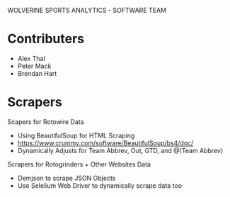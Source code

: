 WOLVERINE SPORTS ANALYTICS - SOFTWARE TEAM

# Contributers
- Alex Thal
- Peter Mack
- Brendan Hart

# Scrapers
Scapers for Rotowire Data 
- Using BeautifulSoup for HTML Scraping
- https://www.crummy.com/software/BeautifulSoup/bs4/doc/
- Dynamically Adjusts for Team Abbrev, Out, GTD, and @(Team Abbrev)

Scrapers for Rotogrinders + Other Websites Data
- Demjson to scrape JSON Objects 
- Use Selelium Web Driver to dynamically scrape data too 
